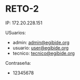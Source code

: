 # RETO-2

IP: 172.20.228.151

USuarios:
  -  admin: admin@egibide.org
  -  usuario: user@egibide.org
  -  tecnico: tecnico@egibide.org

Contraseña:
  -  12345678
